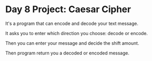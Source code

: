 # Day 8 Project: Caesar Cipher

It's a program that can encode and decode your text message.

It asks you to enter which direction you choose: decode or encode.

Then you can enter your message and decide the shift amount.

Then program return you a decoded or encoded message.
